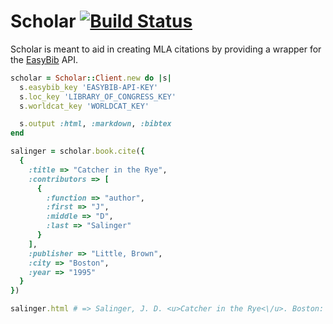 # Scholar [![Build Status](https://secure.travis-ci.org/noted/scholar.png)](https://travis-ci.org/noted/scholar)

Scholar is meant to aid in creating MLA citations by providing a wrapper for the [EasyBib](http://easybib.com) API.

```ruby
scholar = Scholar::Client.new do |s|
  s.easybib_key 'EASYBIB-API-KEY'
  s.loc_key 'LIBRARY_OF_CONGRESS_KEY'
  s.worldcat_key 'WORLDCAT_KEY'

  s.output :html, :markdown, :bibtex
end

salinger = scholar.book.cite({
  {
    :title => "Catcher in the Rye",
    :contributors => [
      {
        :function => "author",
        :first => "J",
        :middle => "D",
        :last => "Salinger"
      }
    ],
    :publisher => "Little, Brown",
    :city => "Boston",
    :year => "1995"
  }
})

salinger.html # => Salinger, J. D. <u>Catcher in the Rye<\/u>. Boston: Little, Brown, 1995.
```
